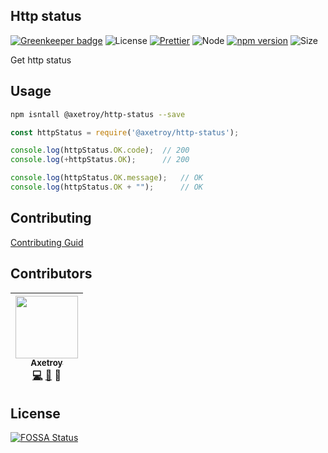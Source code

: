 ## Http status

[![Greenkeeper badge](https://badges.greenkeeper.io/axetroy/http-status.svg)](https://greenkeeper.io/)
![License](https://img.shields.io/badge/license-Apache-green.svg)
[![Prettier](https://img.shields.io/badge/Code%20Style-Prettier-green.svg)](https://github.com/prettier/prettier)
![Node](https://img.shields.io/badge/node-%3E=6.0-blue.svg?style=flat-square)
[![npm version](https://badge.fury.io/js/%40axetroy%2Fnid.svg)](https://badge.fury.io/js/%40axetroy%2Fnid)
![Size](https://github-size-badge.herokuapp.com/axetroy/http-status.svg)


Get http status

## Usage

```bash
npm isntall @axetroy/http-status --save
```

```javascript
const httpStatus = require('@axetroy/http-status');

console.log(httpStatus.OK.code);  // 200
console.log(+httpStatus.OK);      // 200

console.log(httpStatus.OK.message);   // OK
console.log(httpStatus.OK + "");      // OK

```

## Contributing

[Contributing Guid](https://github.com/axetroy/Github/blob/master/CONTRIBUTING.md)

## Contributors

<!-- ALL-CONTRIBUTORS-LIST:START - Do not remove or modify this section -->
| [<img src="https://avatars1.githubusercontent.com/u/9758711?v=3" width="100px;"/><br /><sub>Axetroy</sub>](http://axetroy.github.io)<br />[💻](https://github.com/axetroy/http-status/commits?author=axetroy) [🐛](https://github.com/axetroy/http-status/issues?q=author%3Aaxetroy) 🎨 |
| :---: |
<!-- ALL-CONTRIBUTORS-LIST:END -->

## License

[![FOSSA Status](https://app.fossa.io/api/projects/git%2Bgithub.com%2Faxetroy%2Fhttp-status.svg?type=large)](https://app.fossa.io/projects/git%2Bgithub.com%2Faxetroy%2Fhttp-status?ref=badge_large)
